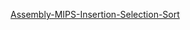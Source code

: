 [Assembly-MIPS-Insertion-Selection-Sort](https://github.com/cavitcakir/Assembly-MIPS-Insertion-Selection-Sort)